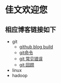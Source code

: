 ﻿# 佳文欢迎您
## 相应博客链接如下
- git
	- [github blog build](http://taojiawen.github.io/git/build)
	- [git命令](http://taojiawen.github.io/git/)
	- [git 常见错误](http://taojiawen.github.io/git/wrong)
	- [git 回顾](http://taojiawen.github.io/more)
- linux
- hadoop
